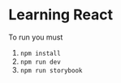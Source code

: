 # Learning React

To run you must 

1. ```npm install```
2. ```npm run dev```
3. ```npm run storybook```